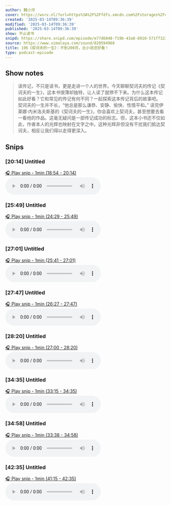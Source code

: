 ```yaml
---
author: 魏小河
cover: https://wsrv.nl/?url=https%3A%2F%2Ffdfs.xmcdn.com%2Fstorages%2Fc56c-audiofreehighqps%2FB8%2FC8%2FCMCoOR4EJoXoAAF04gCTNyZI.jpeg&w=200&h=200
created: '2025-03-14T09:36:39'
modified: '2025-03-14T09:36:39'
published: '2025-03-14T09:36:39'
show: 不止读书
snipd: https://share.snipd.com/episode/e77d6848-f19b-43a8-8910-571ff323956d
source: https://www.ximalaya.com/sound/820594968
title: 196《契诃夫的一生》：不到200页，比小说还好看！
type: podcast-episode
---
```



## Show notes
> 读传记，不只是读书，更是走进一个人的世界。今天聊聊契诃夫的传记《契诃夫的一生》，这本书很薄却独特，让人读了就停不下来。为什么这本传记如此好看？它和常见的传记有何不同？一起探索这本传记背后的故事吧。 
> 契诃夫的一生并不长，“他总是那么谦恭、安静、愉快、性情平和。”
> 读完伊莱娜·内米洛夫斯基的《契诃夫的一生》，你会喜欢上契诃夫，甚至想要去看一看他的作品。这毫无疑问是一部传记成功的标志。但，这本小书还不仅如此，作者本人的光辉也映射在文字之中。这种光辉非但没有干扰我们抵达契诃夫，相反让我们得以走得更深入。

## Snips
### [20:14] Untitled
[🎧 Play snip - 1min️ (18:54 - 20:14)](https://share.snipd.com/snip/c5e268d1-a284-4c0a-916c-d37cc024178b)
<audio controls> <source src="https://jt.ximalaya.com//GKwRIRwLqO4CAPLLxwN9lJkK.m4a?channel=rss&album_id=47548262&track_id=820594968&uid=71608201&jt=https://aod.cos.tx.xmcdn.com/storages/d599-audiofreehighqps/82/71/GKwRIRwLqO4CAPLLxwN9lJkK.m4a#t=18:54,20:14"> </audio>
### [25:49] Untitled
[🎧 Play snip - 1min️ (24:29 - 25:49)](https://share.snipd.com/snip/8a2862bf-29d4-477e-b838-cf02e5ba494c)
<audio controls> <source src="https://jt.ximalaya.com//GKwRIRwLqO4CAPLLxwN9lJkK.m4a?channel=rss&album_id=47548262&track_id=820594968&uid=71608201&jt=https://aod.cos.tx.xmcdn.com/storages/d599-audiofreehighqps/82/71/GKwRIRwLqO4CAPLLxwN9lJkK.m4a#t=24:29,25:49"> </audio>
### [27:01] Untitled
[🎧 Play snip - 1min️ (25:41 - 27:01)](https://share.snipd.com/snip/dac7d902-e995-4075-ac37-1c95edb70331)
<audio controls> <source src="https://jt.ximalaya.com//GKwRIRwLqO4CAPLLxwN9lJkK.m4a?channel=rss&album_id=47548262&track_id=820594968&uid=71608201&jt=https://aod.cos.tx.xmcdn.com/storages/d599-audiofreehighqps/82/71/GKwRIRwLqO4CAPLLxwN9lJkK.m4a#t=25:41,27:01"> </audio>
### [27:47] Untitled
[🎧 Play snip - 1min️ (26:27 - 27:47)](https://share.snipd.com/snip/1e8e1c3d-278c-4a75-a376-50f6a324cd28)
<audio controls> <source src="https://jt.ximalaya.com//GKwRIRwLqO4CAPLLxwN9lJkK.m4a?channel=rss&album_id=47548262&track_id=820594968&uid=71608201&jt=https://aod.cos.tx.xmcdn.com/storages/d599-audiofreehighqps/82/71/GKwRIRwLqO4CAPLLxwN9lJkK.m4a#t=26:27,27:47"> </audio>
### [28:20] Untitled
[🎧 Play snip - 1min️ (27:00 - 28:20)](https://share.snipd.com/snip/6cfe2e30-1482-4a95-9982-5f298864912b)
<audio controls> <source src="https://jt.ximalaya.com//GKwRIRwLqO4CAPLLxwN9lJkK.m4a?channel=rss&album_id=47548262&track_id=820594968&uid=71608201&jt=https://aod.cos.tx.xmcdn.com/storages/d599-audiofreehighqps/82/71/GKwRIRwLqO4CAPLLxwN9lJkK.m4a#t=27:00,28:20"> </audio>
### [34:35] Untitled
[🎧 Play snip - 1min️ (33:15 - 34:35)](https://share.snipd.com/snip/d4749511-9b4f-4005-b454-9f02081c8816)
<audio controls> <source src="https://jt.ximalaya.com//GKwRIRwLqO4CAPLLxwN9lJkK.m4a?channel=rss&album_id=47548262&track_id=820594968&uid=71608201&jt=https://aod.cos.tx.xmcdn.com/storages/d599-audiofreehighqps/82/71/GKwRIRwLqO4CAPLLxwN9lJkK.m4a#t=33:15,34:35"> </audio>
### [34:58] Untitled
[🎧 Play snip - 1min️ (33:38 - 34:58)](https://share.snipd.com/snip/91f71c20-b817-45c5-b654-e1a34876c7a8)
<audio controls> <source src="https://jt.ximalaya.com//GKwRIRwLqO4CAPLLxwN9lJkK.m4a?channel=rss&album_id=47548262&track_id=820594968&uid=71608201&jt=https://aod.cos.tx.xmcdn.com/storages/d599-audiofreehighqps/82/71/GKwRIRwLqO4CAPLLxwN9lJkK.m4a#t=33:38,34:58"> </audio>
### [42:35] Untitled
[🎧 Play snip - 1min️ (41:15 - 42:35)](https://share.snipd.com/snip/e137d3d9-1a8a-462b-a0a2-e6eb53b74e09)
<audio controls> <source src="https://jt.ximalaya.com//GKwRIRwLqO4CAPLLxwN9lJkK.m4a?channel=rss&album_id=47548262&track_id=820594968&uid=71608201&jt=https://aod.cos.tx.xmcdn.com/storages/d599-audiofreehighqps/82/71/GKwRIRwLqO4CAPLLxwN9lJkK.m4a#t=41:15,42:35"> </audio>
